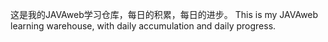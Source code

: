 这是我的JAVAweb学习仓库，每日的积累，每日的进步。
This is my JAVAweb learning warehouse, with daily accumulation and daily progress.
